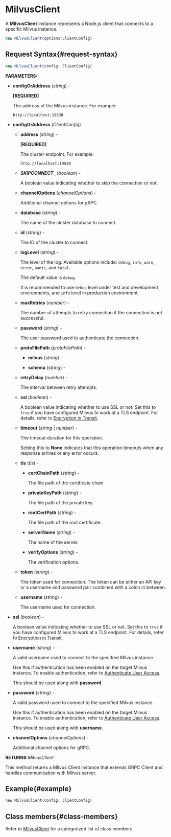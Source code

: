 # MilvusClient

A **MilvusClient** instance represents a Node.js client that connects to a specific Milvus instance.

```javascript
new MilvusClient(options:ClientConfig)
```

## Request Syntax{#request-syntax}

```javascript
new MilvusClient(config: ClientConfig)
```

**PARAMETERS:**

- **configOrAddress** (*string*) -

    **[REQUIRED]**

    The address of the Milvus instance. For example:

    ```plaintext
    http://localhost:19530
    ```

- **configOrAddress** (*ClientConfig*)

    - **address** (*string*) -

        **[REQUIRED]**

        The cluster endpoint. For example:

        ```plaintext
        http://localhost:19530
        ```

    - **_SKIPCONNECT__** (*boolean*) -

        A boolean value indicating whether to skip the connection or not. 

    - **channelOptions** (*channelOptions*) -

        Additional channel options for gRPC.

    - **database** (*string*) -

        The name of the cluster database to connect.

    - **id** (*string*) -

        The ID of the cluster to connect.

    - **logLevel** (*string*) -

        The level of the log. Available options include: `debug`, `info`, `warn`, `error`, `panic`, and `fatal`. 

        The default value is `debug`.

        It is recommended to use `debug` level under test and development environments, and `info` level in production environment.

    - **maxRetries** (*number*) -

        The number of attempts to retry connection if the connection is not successful.

    - **password** (*string*) -

        The user password used to authenticate the connection.

    - **protoFilePath** (*protoFilePath*) -

        - **milvus** (*string*) -

        - **schema** (*string*) -

    - **retryDelay** (*number*) -

        The interval between retry attempts.

    - **ssl** (*boolean*) -

        A boolean value indicating whether to use SSL or not. Set this to `true` if you have configured Milvus to work at a TLS endpoint. For details, refer to [Encryption in Transit](https://milvus.io/docs/tls.md).

    - **timeout** (*string* | *number*) -

        The timeout duration for this operation. 

        Setting this to **None** indicates that this operation timeouts when any response arrives or any error occurs.

    - **tls** (*tls*) -

        - **certChainPath** (*string*) -

            The file path of the certificate chain.

        - **privateKeyPath** (*string*) -

            The file path of the private key.

        - **rootCertPath** (*string*) -

            The file path of the root certificate.

        - **serverName** (*string*) -

            The name of the server.

        - **verifyOptions** (*string*) -

            The verification options.

    - **token** (*string*) -

        The token used for connection. The token can be either an API key or a username and password pair combined with a colon in between.

    - **username** (*string*) -

        The username used for connection.

- **ssl** (*boolean*) -

    A boolean value indicating whether to use SSL or not. Set this to `true` if you have configured Milvus to work at a TLS endpoint. For details, refer to [Encryption in Transit](https://milvus.io/docs/tls.md).

- **username** (*string*) -

    A valid username used to connect to the specified Milvus instance.

    Use this if authentication has been enabled on the target Milvus instance. To enable authentication, refer to [Authenticate User Access](https://milvus.io/docs/authenticate.md).

    This should be used along with **password**.

- **password** (*string*) -

    A valid password used to connect to the specified Milvus instance.

    Use this if authentication has been enabled on the target Milvus instance. To enable authentication, refer to [Authenticate User Access](https://milvus.io/docs/authenticate.md).

    This should be used along with **username**.

- **channelOptions** (*channelOptions*) -

    Additional channel options for gRPC.

**RETURNS** *MilvusClient*

This method returns a Milvus Client instance that extends GRPC Client and handles communication with Milvus server.

## Example{#example}

```python
new MilvusClient(config: ClientConfig)
```

## Class members{#class-members}

Refer to [MilvusClient](./undefined) for a categorized list of class members.